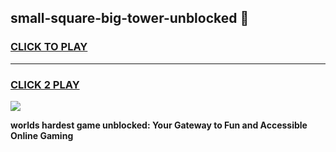 
## small-square-big-tower-unblocked 👋
<h3>
<a href="https://premium.freeplayer.one?title=small-square-big-tower-unblocked&ref=14F">CLICK TO PLAY</a></h3>
<hr>

<h3>
<a href="https://premium.freeplayer.one?title=small-square-big-tower-unblocked&ref=14F">CLICK 2 PLAY</a>
  
</h3>

<a href="https://premium.freeplayer.one?title=small-square-big-tower-unblocked&ref=12F/"><img src="https://clearcache.store/games.png"></a>


**worlds hardest game unblocked: Your Gateway to Fun and Accessible Online Gaming**
